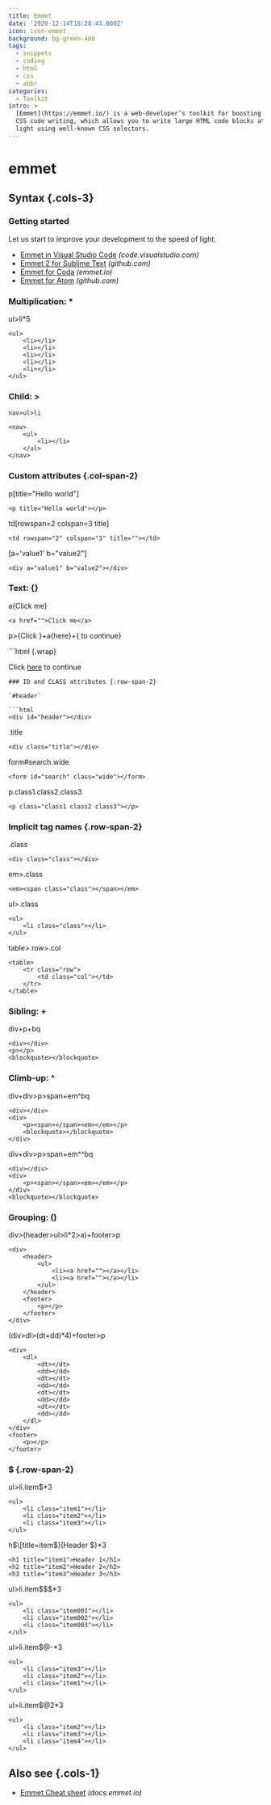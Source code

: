 ```yaml
---
title: Emmet
date: '2020-12-14T18:28:43.000Z'
icon: icon-emmet
background: bg-green-400
tags:
  - snippets
  - coding
  - html
  - css
  - abbr
categories:
  - Toolkit
intro: >
  [Emmet](https://emmet.io/) is a web-developer’s toolkit for boosting HTML &
  CSS code writing, which allows you to write large HTML code blocks at speed of
  light using well-known CSS selectors.
---
```


# emmet

## Syntax {.cols-3}

### Getting started

Let us start to improve your development to the speed of light.

* [Emmet in Visual Studio Code](https://code.visualstudio.com/docs/editor/emmet) _\(code.visualstudio.com\)_
* [Emmet 2 for Sublime Text](https://github.com/emmetio/sublime-text-plugin) _\(github.com\)_
* [Emmet for Coda](https://emmet.io/download/coda/) _\(emmet.io\)_
* [Emmet for Atom](https://github.com/emmetio/emmet-atom#readme) _\(github.com\)_

### Multiplication: \*

ul&gt;li\*5

```markup
<ul>
    <li></li>
    <li></li>
    <li></li>
    <li></li>
    <li></li>
</ul>
```

### Child: &gt;

`nav>ul>li`

```markup
<nav>
    <ul>
        <li></li>
    </ul>
</nav>
```

### Custom attributes {.col-span-2}

p\[title="Hello world"\]

```markup
<p title="Hello world"></p>
```

td\[rowspan=2 colspan=3 title\]

```markup
<td rowspan="2" colspan="3" title=""></td>
```

\[a='value1' b="value2"\]

```markup
<div a="value1" b="value2"></div>
```

### Text: {}

a{Click me}

```markup
<a href="">Click me</a>
```

p&gt;{Click }+a{here}+{ to continue}

\`\`\`html {.wrap}

Click [here](emmet.md) to continue

```text
### ID and CLASS attributes {.row-span-2}

`#header`

```html
<div id="header"></div>
```

.title

```markup
<div class="title"></div>
```

form\#search.wide

```markup
<form id="search" class="wide"></form>
```

p.class1.class2.class3

```markup
<p class="class1 class2 class3"></p>
```

### Implicit tag names {.row-span-2}

.class

```markup
<div class="class"></div>
```

em&gt;.class

```markup
<em><span class="class"></span></em>
```

ul&gt;.class

```markup
<ul>
    <li class="class"></li>
</ul>
```

table&gt;.row&gt;.col

```markup
<table>
    <tr class="row">
        <td class="col"></td>
    </tr>
</table>
```

### Sibling: +

div+p+bq

```markup
<div></div>
<p></p>
<blockquote></blockquote>
```

### Climb-up: ^

div+div&gt;p&gt;span+em^bq

```markup
<div></div>
<div>
    <p><span></span><em></em></p>
    <blockquote></blockquote>
</div>
```

div+div&gt;p&gt;span+em^^bq

```markup
<div></div>
<div>
    <p><span></span><em></em></p>
</div>
<blockquote></blockquote>
```

### Grouping: \(\)

div&gt;\(header&gt;ul&gt;li\*2&gt;a\)+footer&gt;p

```markup
<div>
    <header>
        <ul>
            <li><a href=""></a></li>
            <li><a href=""></a></li>
        </ul>
    </header>
    <footer>
        <p></p>
    </footer>
</div>
```

\(div&gt;dl&gt;\(dt+dd\)\*4\)+footer&gt;p

```markup
<div>
    <dl>
        <dt></dt>
        <dd></dd>
        <dt></dt>
        <dd></dd>
        <dt></dt>
        <dd></dd>
        <dt></dt>
        <dd></dd>
    </dl>
</div>
<footer>
    <p></p>
</footer>
```

### $ {.row-span-2}

ul&gt;li.item$\*3

```markup
<ul>
    <li class="item1"></li>
    <li class="item2"></li>
    <li class="item3"></li>
</ul>
```

h$\[title=item$\]{Header $}\*3

```markup
<h1 title="item1">Header 1</h1>
<h2 title="item2">Header 2</h2>
<h3 title="item3">Header 3</h3>
```

ul&gt;li.item$$$\*3

```markup
<ul>
    <li class="item001"></li>
    <li class="item002"></li>
    <li class="item003"></li>
</ul>
```

ul&gt;li.item$@-\*3

```markup
<ul>
    <li class="item3"></li>
    <li class="item2"></li>
    <li class="item1"></li>
</ul>
```

ul&gt;li.item$@2\*3

```markup
<ul>
    <li class="item2"></li>
    <li class="item3"></li>
    <li class="item4"></li>
</ul>
```

## Also see {.cols-1}

* [Emmet Cheat sheet](https://docs.emmet.io/cheat-sheet/) _\(docs.emmet.io\)_

